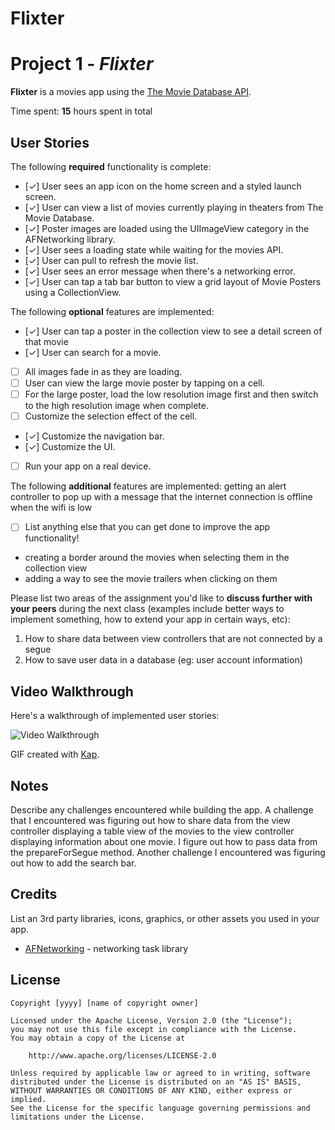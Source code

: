 # Flixter
# Project 1 - *Flixter*

**Flixter** is a movies app using the [The Movie Database API](http://docs.themoviedb.apiary.io/#).

Time spent: **15** hours spent in total

## User Stories

The following **required** functionality is complete:

- [✓] User sees an app icon on the home screen and a styled launch screen.
- [✓] User can view a list of movies currently playing in theaters from The Movie Database.
- [✓] Poster images are loaded using the UIImageView category in the AFNetworking library.
- [✓] User sees a loading state while waiting for the movies API.
- [✓] User can pull to refresh the movie list.
- [✓] User sees an error message when there's a networking error.
- [✓] User can tap a tab bar button to view a grid layout of Movie Posters using a CollectionView.

The following **optional** features are implemented:

- [✓] User can tap a poster in the collection view to see a detail screen of that movie
- [✓] User can search for a movie.
- [ ] All images fade in as they are loading.
- [ ] User can view the large movie poster by tapping on a cell.
- [ ] For the large poster, load the low resolution image first and then switch to the high resolution image when complete.
- [ ] Customize the selection effect of the cell.
- [✓] Customize the navigation bar.
- [✓] Customize the UI.
- [ ] Run your app on a real device.

The following **additional** features are implemented: getting an alert controller to pop up with a message that the internet connection is offline when the wifi is low

- [ ] List anything else that you can get done to improve the app functionality!
- creating a border around the movies when selecting them in the collection view
- adding a way to see the movie trailers when clicking on them

Please list two areas of the assignment you'd like to **discuss further with your peers** during the next class (examples include better ways to implement something, how to extend your app in certain ways, etc):

1. How to share data between view controllers that are not connected by a segue
2. How to save user data in a database (eg: user account information)

## Video Walkthrough

Here's a walkthrough of implemented user stories:

<img src='http://i.imgur.com/link/to/your/gif/file.gif' title='Video Walkthrough' width='' alt='Video Walkthrough' />

GIF created with [Kap](https://getkap.co/).

## Notes

Describe any challenges encountered while building the app.
A challenge that I encountered was figuring out how to share data from the view controller displaying a table view of the movies to the view controller displaying information about one movie. I figure out how to pass data from the prepareForSegue method. Another challenge I encountered was figuring out how to add the search bar. 

## Credits

List an 3rd party libraries, icons, graphics, or other assets you used in your app.

- [AFNetworking](https://github.com/AFNetworking/AFNetworking) - networking task library

## License

    Copyright [yyyy] [name of copyright owner]

    Licensed under the Apache License, Version 2.0 (the "License");
    you may not use this file except in compliance with the License.
    You may obtain a copy of the License at

        http://www.apache.org/licenses/LICENSE-2.0

    Unless required by applicable law or agreed to in writing, software
    distributed under the License is distributed on an "AS IS" BASIS,
    WITHOUT WARRANTIES OR CONDITIONS OF ANY KIND, either express or implied.
    See the License for the specific language governing permissions and
    limitations under the License.
